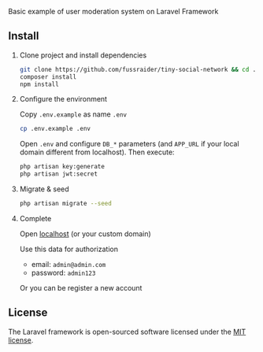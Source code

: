 Basic example of user moderation system on Laravel Framework

## Install

1. Clone project and install dependencies
    ```bash
    git clone https://github.com/fussraider/tiny-social-network && cd ./tiny-social-network
    composer install
    npm install
    ```

2. Configure the environment

    Copy `.env.example` as name `.env`
    ```bash
    cp .env.example .env
    ```
    Open `.env` and configure `DB_*` parameters (and `APP_URL` if your local domain different from localhost). Then execute:
    ```bash
    php artisan key:generate
    php artisan jwt:secret
    ```

3. Migrate & seed
    ```bash
    php artisan migrate --seed
    ```
   
4. Complete 

    Open [localhost](http://localhost) (or your custom domain)
    
    Use this data for authorization
    - email: `admin@admin.com`
    - password: `admin123`
    
    Or you can be register a new account
    
## License

The Laravel framework is open-sourced software licensed under the [MIT license](https://opensource.org/licenses/MIT).
